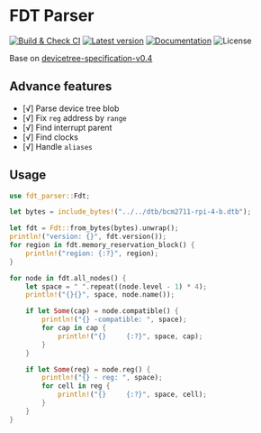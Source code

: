 # FDT Parser

[![Build & Check CI](https://github.com/qclic/fdt-parser/actions/workflows/ci.yml/badge.svg)](https://github.com/qclic/fdt-parser/actions/workflows/ci.yml)
[![Latest version](https://img.shields.io/crates/v/fdt-parser.svg)](https://crates.io/crates/fdt-parser)
[![Documentation](https://docs.rs/fdt-parser/badge.svg)](https://docs.rs/fdt-parser)
![License](https://img.shields.io/crates/l/fdt-parser.svg)

Base on [devicetree-specification-v0.4](https://github.com/devicetree-org/devicetree-specification/releases/download/v0.4/devicetree-specification-v0.4.pdf)

## Advance features

- [√] Parse device tree blob
- [√] Fix `reg` address by `range`
- [√] Find interrupt parent
- [√] Find clocks
- [√] Handle `aliases`

## Usage

```rust
use fdt_parser::Fdt;

let bytes = include_bytes!("../../dtb/bcm2711-rpi-4-b.dtb");

let fdt = Fdt::from_bytes(bytes).unwrap();
println!("version: {}", fdt.version());
for region in fdt.memory_reservation_block() {
    println!("region: {:?}", region);
}

for node in fdt.all_nodes() {
    let space = " ".repeat((node.level - 1) * 4);
    println!("{}{}", space, node.name());

    if let Some(cap) = node.compatible() {
        println!("{} -compatible: ", space);
        for cap in cap {
            println!("{}     {:?}", space, cap);
        }
    }

    if let Some(reg) = node.reg() {
        println!("{} - reg: ", space);
        for cell in reg {
            println!("{}     {:?}", space, cell);
        }
    }
}

```

